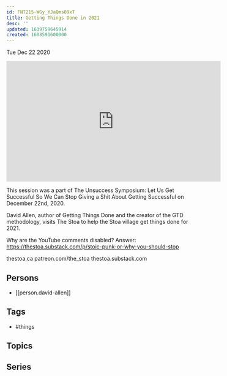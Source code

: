 ```yaml
---
id: FNT215-WGy_YJaQms09xT
title: Getting Things Done in 2021
desc: ''
updated: 1639759645914
created: 1608591600000
---
```





Tue Dec 22 2020

<iframe width="560" height="315" src="https://www.youtube.com/embed/IA9EllwXpX8" title="Getting Things Done in 2021 w/ David Allen" frameborder="0" allow="accelerometer; autoplay; clipboard-write; encrypted-media; gyroscope; picture-in-picture" allowfullscreen ></iframe>

This session was a part of The Unsuccess Symposium: Let Us Get Successful So We Can Stop Giving a Shit About Getting Successful on December 22nd, 2020.

David Allen, author of Getting Things Done and the creator of the GTD methodology, visits The Stoa to help the Stoa village get things done for 2021.

Why are the YouTube comments disabled? Answer: https://thestoa.substack.com/p/stoic-punk-or-why-you-should-stop

thestoa.ca
patreon.com/the_stoa
thestoa.substack.com

## Persons

- [[person.david-allen]]

## Tags

- #things

## Topics



## Series




